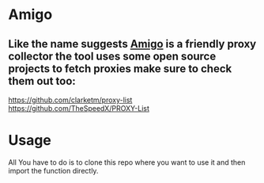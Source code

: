 # Amigo
## Like the name suggests [Amigo](https://github.com/Morgan-Phoenix/Amigo) is a friendly proxy collector the tool uses some open source projects to fetch proxies make sure to check them out too:
https://github.com/clarketm/proxy-list
https://github.com/TheSpeedX/PROXY-List

# Usage

All You have to do is to clone this repo where you want to use it and then import the function directly.
